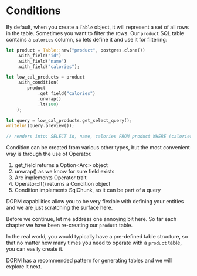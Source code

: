 # Conditions

By default, when you create a `Table` object, it will represent
a set of all rows in the table. Sometimes you want to filter
the rows. Our `product` SQL table contains a `calories` column,
so lets define it and use it for filtering:

```rust
let product = Table::new("product", postgres.clone())
    .with_field("id")
    .with_field("name")
    .with_field("calories");

let low_cal_products = product
    .with_condition(
        product
            .get_field("calories")
            .unwrap()
            .lt(100)
    );

let query = low_cal_products.get_select_query();
writeln!(query.preview());

// renders into: SELECT id, name, calories FROM product WHERE (calories < 100)
```

Condition can be created from various other types, but the most
convenient way is through the use of Operator.

1.  get_field returns a Option<Arc<Field>> object
2.  unwrap() as we know for sure field exists
3.  Arc<Field> implements Operator trait
4.  Operator::lt() returns a Condition object
5.  Condition implements SqlChunk, so it can be part of a query

DORM capabilities allow you to be very flexible with defining
your entities and we are just scratching the surface here.

Before we continue, let me address one annoying bit here. So far
each chapter we have been re-creating our `product` table.

In the real world, you would typically have a pre-defined table
structure, so that no matter how many times you need to operate
with a `product` table, you can easily create it.

DORM has a recommended pattern for generating tables and we
will explore it next.
